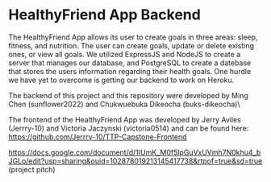 # HealthyFriend App Backend

The HealthyFriend App allows its user to create goals in three areas: sleep, fitness, and nutrition. The user can create goals, update or delete existing ones, or view all goals. We utilized ExpressJS and NodeJS to create a server that manages our database, and PostgreSQL to create a datebase that stores the users information regarding their health goals. One hurdle we have yet to overcome is getting our backend to work on Heroku.

The backend of this project and this repository were developed by Ming Chen (sunflower2022) and Chukwuebuka Dikeocha (buks-dikeocha)\

The frontend of the HealthyFriend App was developed by Jerry Aviles (Jerrry-10) and Victoria Jaczynski (victoria0514) and can be found here:
https://github.com/Jerrry-10/TTP-Capstone-Frontend


https://docs.google.com/document/d/1IUmK_M0f5lpGuVxUVmh7N0khu4_bJGLo/edit?usp=sharing&ouid=102878019213145417738&rtpof=true&sd=true (project pitch)
